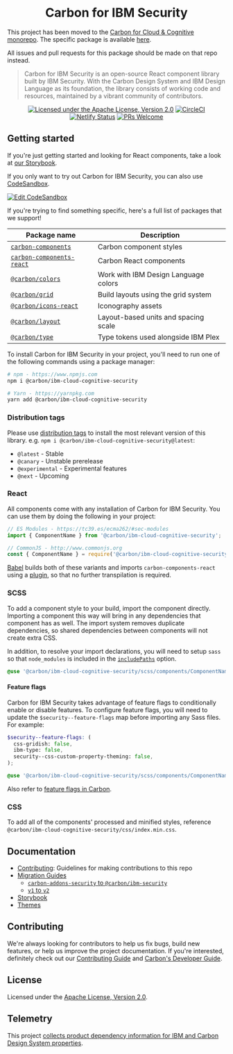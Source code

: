 <h1 align="center">Carbon for IBM Security</h1>

This project has been moved to the [Carbon for Cloud & Cognitive monorepo](https://github.com/carbon-design-system/ibm-cloud-cognitive). The specific package is available [here](https://github.com/carbon-design-system/ibm-cloud-cognitive/tree/main/packages/security).

All issues and pull requests for this package should be made on that repo instead.

> Carbon for IBM Security is an open-source React component library built by IBM Security. With the Carbon Design System and IBM Design Language as its foundation, the library consists of working code and resources, maintained by a vibrant community of contributors.

<span align="center">

[![Licensed under the Apache License, Version 2.0](https://img.shields.io/badge/license-Apache--2.0-blue.svg)](LICENSE)
[![CircleCI](https://circleci.com/gh/carbon-design-system/ibm-security.svg?style=shield)](https://circleci.com/gh/carbon-design-system/ibm-security)
[![Netlify Status](https://api.netlify.com/api/v1/badges/a22469a3-45b0-47af-97a6-99771a66e93a/deploy-status)](https://app.netlify.com/sites/ibm-security/deploys)
[![PRs Welcome](https://img.shields.io/badge/PRs-welcome-brightgreen.svg)](.github/CONTRIBUTING.md)

</span>

## Getting started

If you're just getting started and looking for React components, take a look at [our Storybook](https://ibm-cloud-cognitive.netlify.app).

If you only want to try out Carbon for IBM Security, you can also use
[CodeSandbox](https://codesandbox.io/s/github/carbon-design-system/ibm-security/tree/dev/examples/codesandbox).

[![Edit CodeSandbox](https://codesandbox.io/static/img/play-codesandbox.svg)](https://codesandbox.io/s/github/carbon-design-system/ibm-security/tree/dev/examples/codesandbox)

If you're trying to find something specific, here's a full list of packages that we support!

| Package name                                                                                           | Description                          |
| ------------------------------------------------------------------------------------------------------ | ------------------------------------ |
| [`carbon-components`](https://github.com/carbon-design-system/carbon/tree/main/packages/components)    | Carbon component styles              |
| [`carbon-components-react`](https://github.com/carbon-design-system/carbon/tree/main/packages/react)   | Carbon React components              |
| [`@carbon/colors`](https://github.com/carbon-design-system/carbon/tree/main/packages/colors)           | Work with IBM Design Language colors |
| [`@carbon/grid`](https://github.com/carbon-design-system/carbon/tree/main/packages/grid)               | Build layouts using the grid system  |
| [`@carbon/icons-react`](https://github.com/carbon-design-system/carbon/tree/main/packages/icons-react) | Iconography assets                   |
| [`@carbon/layout`](https://github.com/carbon-design-system/carbon/tree/main/packages/layout)           | Layout-based units and spacing scale |
| [`@carbon/type`](https://github.com/carbon-design-system/carbon/tree/main/packages/type)               | Type tokens used alongside IBM Plex  |

To install Carbon for IBM Security in your project, you'll need to run one of the following commands using a package manager:

```bash
# npm - https://www.npmjs.com
npm i @carbon/ibm-cloud-cognitive-security

# Yarn - https://yarnpkg.com
yarn add @carbon/ibm-cloud-cognitive-security
```

### Distribution tags

Please use [distribution tags](https://docs.npmjs.com/cli/dist-tag) to install the most relevant version of this library. e.g. `npm i @carbon/ibm-cloud-cognitive-security@latest`:

- `@latest` - Stable
- `@canary` - Unstable prerelease
- `@experimental` - Experimental features
- `@next` - Upcoming

### React

All components come with any installation of Carbon for IBM Security. You can use them by doing the following in your project:

```js
// ES Modules - https://tc39.es/ecma262/#sec-modules
import { ComponentName } from '@carbon/ibm-cloud-cognitive-security';

// CommonJS - http://www.commonjs.org
const { ComponentName } = require('@carbon/ibm-cloud-cognitive-security');
```

[Babel](https://babeljs.io) builds both of these variants and imports `carbon-components-react` using a [plugin](https://github.com/carbon-design-system/ibm-security/blob/master/babel/carbon-imports.babel-plugin.js), so that no further transpilation is required.

### SCSS

To add a component style to your build, import the component directly. Importing a component this way will bring in any dependencies that component has as well. The import system removes duplicate dependencies, so shared dependencies between components will not create extra CSS.

In addition, to resolve your import declarations, you will need to setup `sass` so that `node_modules` is included in the [`includePaths`](https://github.com/sass/node-sass#includepaths) option.

```scss
@use '@carbon/ibm-cloud-cognitive-security/scss/components/ComponentName';
```

#### Feature flags

Carbon for IBM Security takes advantage of feature flags to conditionally enable or disable features. To configure feature flags, you will need to update the `$security--feature-flags` map before importing any Sass files. For example:

```scss
$security--feature-flags: (
  css-gridish: false,
  ibm-type: false,
  security--css-custom-property-theming: false,
);

@use '@carbon/ibm-cloud-cognitive-security/scss/components/ComponentName';
```

Also refer to [feature flags in Carbon](https://github.com/carbon-design-system/carbon/blob/main/packages/components/src/globals/scss/_feature-flags.scss).

### CSS

To add all of the components' processed and minified styles, reference `@carbon/ibm-cloud-cognitive-security/css/index.min.css`.

## Documentation

- [Contributing](.github/CONTRIBUTING.md): Guidelines for making contributions to this repo
- [Migration Guides](docs/migration)
  - [`carbon-addons-security` to `@carbon/ibm-security`](docs/migration/carbon-for-ibm-security/README.md)
  - [`v1` to `v2`](docs/migration/2.x/README.md)
- [Storybook](docs/storybook.md)
- [Themes](docs/themes)

## Contributing

We're always looking for contributors to help us fix bugs, build new features, or help us improve the project documentation. If you're interested, definitely check out our [Contributing Guide](/.github/CONTRIBUTING.md) and [Carbon's Developer Guide](https://github.com/carbon-design-system/carbon/tree/main/docs/developer-handbook.md).

## License

Licensed under the [Apache License, Version 2.0](./LICENSE).

## Telemetry

This project [collects product dependency information for IBM and Carbon Design System properties](https://www.carbondesignsystem.com/help/faq/#telemetry).
